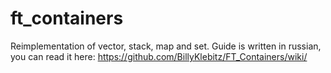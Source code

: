 # ft_containers

Reimplementation of vector, stack, map and set.
Guide is written in russian, you can read it here: https://github.com/BillyKlebitz/FT_Containers/wiki/
